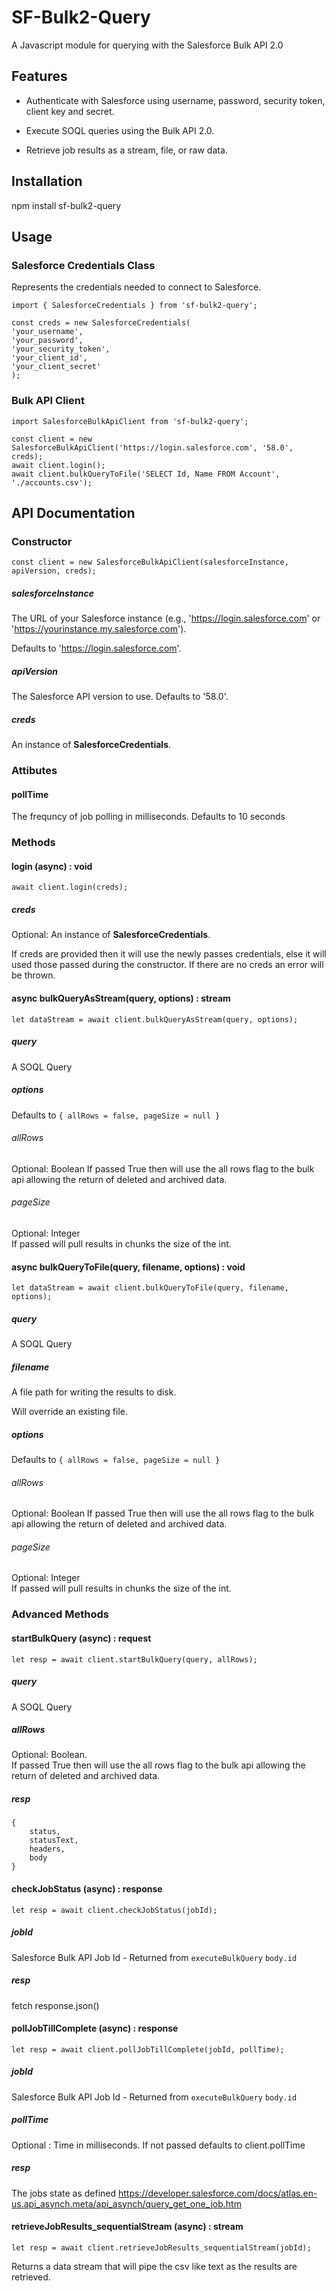 # SF-Bulk2-Query

A Javascript module for querying with the Salesforce Bulk API 2.0

## Features

-   Authenticate with Salesforce using username, password, security token, client key and secret.

-   Execute SOQL queries using the Bulk API 2.0.

-   Retrieve job results as a stream, file, or raw data.

## Installation

npm install sf-bulk2-query

## Usage

### Salesforce Credentials Class

Represents the credentials needed to connect to Salesforce.

```
import { SalesforceCredentials } from 'sf-bulk2-query';

const creds = new SalesforceCredentials(
'your_username',
'your_password',
'your_security_token',
'your_client_id',
'your_client_secret'
);
```

### Bulk API Client

```
import SalesforceBulkApiClient from 'sf-bulk2-query';

const client = new SalesforceBulkApiClient('https://login.salesforce.com', '58.0', creds);
await client.login();
await client.bulkQueryToFile('SELECT Id, Name FROM Account', './accounts.csv');
```

## API Documentation

### Constructor

`const client = new SalesforceBulkApiClient(salesforceInstance, apiVersion, creds);`

##### salesforceInstance

The URL of your Salesforce instance (e.g., 'https://login.salesforce.com' or 'https://yourinstance.my.salesforce.com').

Defaults to 'https://login.salesforce.com'.

##### apiVersion

The Salesforce API version to use. Defaults to '58.0'.

##### creds

An instance of **SalesforceCredentials**.

### Attibutes

#### pollTime

The frequncy of job polling in milliseconds. Defaults to 10 seconds

### Methods

#### login (async) : void

`await client.login(creds);`

##### creds

Optional: An instance of **SalesforceCredentials**.

If creds are provided then it will use the newly passes credentials, else it will used those passed during the constructor. If there are no creds an error will be thrown.

#### async bulkQueryAsStream(query, options) : stream
`let dataStream = await client.bulkQueryAsStream(query, options);`
##### query
A SOQL Query
##### options
Defaults to `{ allRows = false, pageSize = null }`
###### allRows
Optional: Boolean
If passed True then will use the all rows flag to the bulk api allowing the return of deleted and archived data.
###### pageSize
Optional: Integer  
If passed will pull results in chunks the size of the int.

#### async bulkQueryToFile(query, filename, options) : void
`let dataStream = await client.bulkQueryToFile(query, filename, options);`
##### query
A SOQL Query
##### filename
A file path for writing the results to disk.

Will override an existing file.
##### options
Defaults to `{ allRows = false, pageSize = null }`
###### allRows
Optional: Boolean
If passed True then will use the all rows flag to the bulk api allowing the return of deleted and archived data.
###### pageSize
Optional: Integer  
If passed will pull results in chunks the size of the int.

### Advanced Methods
#### startBulkQuery (async) : request

`let resp = await client.startBulkQuery(query, allRows);`

##### query

A SOQL Query

##### allRows

Optional: Boolean.  
If passed True then will use the all rows flag to the bulk api allowing the return of deleted and archived data.

##### resp

```
{
    status,
    statusText,
    headers,
    body
}
```

#### checkJobStatus (async) : response

`let resp = await client.checkJobStatus(jobId);`

##### jobId

Salesforce Bulk API Job Id - Returned from `executeBulkQuery` `body.id`

##### resp

fetch response.json()

#### pollJobTillComplete (async) : response

`let resp = await client.pollJobTillComplete(jobId, pollTime);`

##### jobId

Salesforce Bulk API Job Id - Returned from `executeBulkQuery` `body.id`

##### pollTime

Optional : Time in milliseconds. If not passed defaults to client.pollTime

##### resp

The jobs state as defined https://developer.salesforce.com/docs/atlas.en-us.api_asynch.meta/api_asynch/query_get_one_job.htm

#### retrieveJobResults_sequentialStream (async) : stream
`let resp = await client.retrieveJobResults_sequentialStream(jobId);`

Returns a data stream that will pipe the csv like text as the results are retrieved.